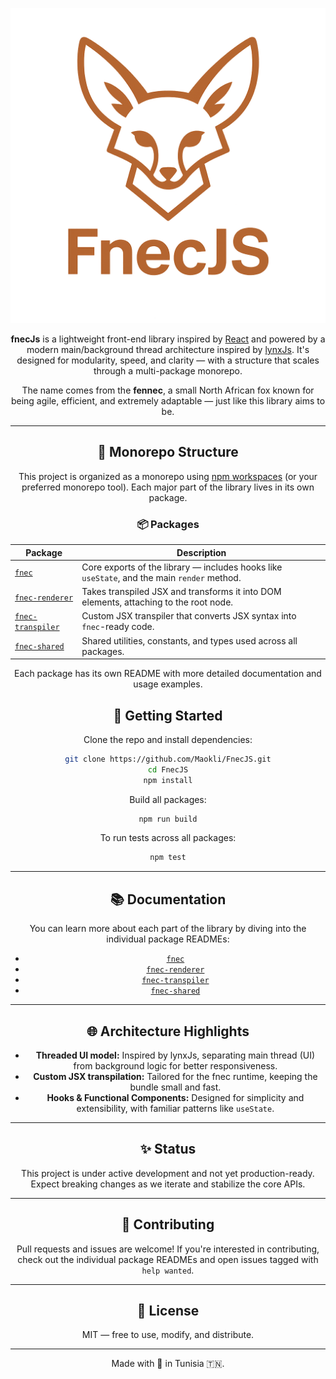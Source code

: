 <a name="top"></a>
<div align="center">
<img src="./assets/logo.png">

**fnecJs** is a lightweight front-end library inspired by [React](https://reactjs.org/) and powered by a modern main/background thread architecture inspired by [lynxJs](https://lynxjs.org/). It's designed for modularity, speed, and clarity — with a structure that scales through a multi-package monorepo.

The name comes from the **fennec**, a small North African fox known for being agile, efficient, and extremely adaptable — just like this library aims to be.

---

## 🔧 Monorepo Structure

This project is organized as a monorepo using [npm workspaces](https://docs.npmjs.com/cli/v9/using-npm/workspaces) (or your preferred monorepo tool). Each major part of the library lives in its own package.

### 📦 Packages

| Package | Description |
|--------|-------------|
| [`fnec`](./FnecJS/packages/fnec/readme.md) | Core exports of the library — includes hooks like `useState`, and the main `render` method. |
| [`fnec-renderer`](./FnecJS/packages/fnec-renderer) | Takes transpiled JSX and transforms it into DOM elements, attaching to the root node. |
| [`fnec-transpiler`](./FnecJS/packages/fnec-transpiler) | Custom JSX transpiler that converts JSX syntax into `fnec`-ready code. |
| [`fnec-shared`](./FnecJS/packages/fnec-shared) | Shared utilities, constants, and types used across all packages. |

Each package has its own README with more detailed documentation and usage examples.

## 🚀 Getting Started

Clone the repo and install dependencies:

```bash
git clone https://github.com/Maokli/FnecJS.git
cd FnecJS
npm install
```

Build all packages:

```bash
npm run build
```

To run tests across all packages:

```bash
npm test
```

---

## 📚 Documentation

You can learn more about each part of the library by diving into the individual package READMEs:

- [`fnec`](./FnecJS/packages/fnec/README.md)
- [`fnec-renderer`](./FnecJS/packages/fnec-renderer/README.md)
- [`fnec-transpiler`](./FnecJS/packages/fnec-transpiler/README.md)
- [`fnec-shared`](./FnecJS/packages/fnec-shared/README.md)

---

## 🌐 Architecture Highlights

- **Threaded UI model:** Inspired by lynxJs, separating main thread (UI) from background logic for better responsiveness.
- **Custom JSX transpilation:** Tailored for the fnec runtime, keeping the bundle small and fast.
- **Hooks & Functional Components:** Designed for simplicity and extensibility, with familiar patterns like `useState`.

---

## ✨ Status

This project is under active development and not yet production-ready. Expect breaking changes as we iterate and stabilize the core APIs.

---

## 🤝 Contributing

Pull requests and issues are welcome! If you're interested in contributing, check out the individual package READMEs and open issues tagged with `help wanted`.

---

## 📄 License

MIT — free to use, modify, and distribute.

---

Made with 🦊 in Tunisia 🇹🇳.
